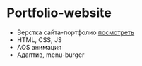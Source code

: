 # Portfolio-website

- Верстка сайта-портфолио [посмотреть](https://poluninmaxsim.github.io/Portfolio/)
- HTML, CSS, JS
- AOS анимация
- Адаптив, menu-burger
